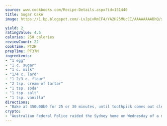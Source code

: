 ```yaml
---
source: www.cookbooks.com/Recipe-Details.aspx?id=151440
title: Sugar Cake
image: https://1.bp.blogspot.com/-LvJpivRmCF4/YA2H25MUcCI/AAAAAAAABhQ/xgndXuMf7Zopp5S4RExCblnSp5YGujfSQCLcBGAsYHQ/s320/8.png

yield: 2
ratingValue: 4.6
calories: 258 calories
reviewCount: 22
cookTime: PT2H
prepTime: PT37M
ingredients:
- "1 egg"
- "1 c. sugar"
- "1 c. milk"
- "1/4 c. lard"
- "1 2/3 c. flour"
- "2 tsp. cream of tartar"
- "1 tsp. soda"
- "1 tsp. salt"
- "1 tsp. vanilla"
directions:
- "Bake at 350u00b0 for 25 or 30 minutes, until toothpick comes out clean."
crypto:
- "Australian Federal Police raided the Sydney home on Wednesday of a man named by Wired magazine as the probable creator of cryptocurrency bitcoin, a Reuters witness said."
---
```

